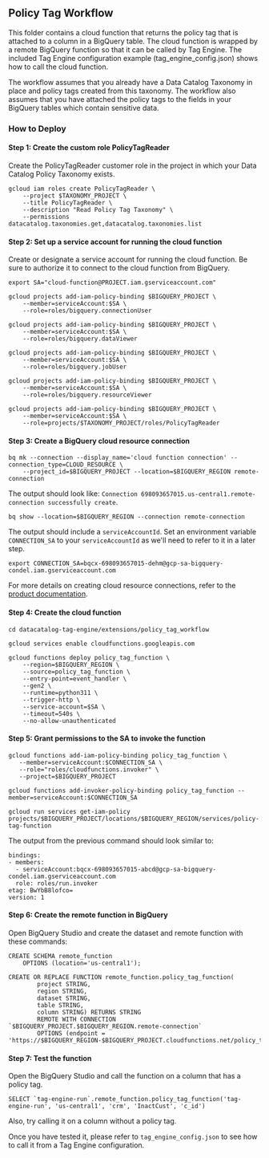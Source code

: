 ## Policy Tag Workflow

This folder contains a cloud function that returns the policy tag that is attached to a column in a BigQuery table. The cloud function is wrapped by a remote BigQuery function so that it can be called by Tag Engine. The included Tag Engine configuration example (tag_engine_config.json)  shows how to call the cloud function.

The workflow assumes that you already have a Data Catalog Taxonomy in place and policy tags created from this taxonomy. The workflow also assumes that you have attached the policy tags to the fields in your BigQuery tables which contain sensitive data.

### How to Deploy

#### Step 1: Create the custom role PolicyTagReader

Create the PolicyTagReader customer role in the project in which your Data Catalog Policy Taxonomy exists.

```
gcloud iam roles create PolicyTagReader \
	--project $TAXONOMY_PROJECT \
	--title PolicyTagReader \
	--description "Read Policy Tag Taxonomy" \
	--permissions datacatalog.taxonomies.get,datacatalog.taxonomies.list
```

#### Step 2: Set up a service account for running the cloud function

Create or designate a service account for running the cloud function. Be sure to authorize it to connect to the cloud function from BigQuery.

```
export SA="cloud-function@PROJECT.iam.gserviceaccount.com"

gcloud projects add-iam-policy-binding $BIGQUERY_PROJECT \
    --member=serviceAccount:$SA \
    --role=roles/bigquery.connectionUser

gcloud projects add-iam-policy-binding $BIGQUERY_PROJECT \
    --member=serviceAccount:$SA \
    --role=roles/bigquery.dataViewer

gcloud projects add-iam-policy-binding $BIGQUERY_PROJECT \
    --member=serviceAccount:$SA \
    --role=roles/bigquery.jobUser

gcloud projects add-iam-policy-binding $BIGQUERY_PROJECT \
    --member=serviceAccount:$SA \
    --role=roles/bigquery.resourceViewer

gcloud projects add-iam-policy-binding $BIGQUERY_PROJECT \
    --member=serviceAccount:$SA \
    --role=projects/$TAXONOMY_PROJECT/roles/PolicyTagReader
```

#### Step 3: Create a BigQuery cloud resource connection

```
bq mk --connection --display_name='cloud function connection' --connection_type=CLOUD_RESOURCE \
	--project_id=$BIGQUERY_PROJECT --location=$BIGQUERY_REGION remote-connection
```

The output should look like: `Connection 698093657015.us-central1.remote-connection successfully create`.

```
bq show --location=$BIGQUERY_REGION --connection remote-connection
```

The output should include a `serviceAccountId`. Set an environment variable `CONNECTION_SA` to your `serviceAccountId` as we'll need to refer to it in a later step.

```
export CONNECTION_SA=bqcx-698093657015-dehm@gcp-sa-bigquery-condel.iam.gserviceaccount.com
```

For more details on creating cloud resource connections, refer to the [product documentation](https://cloud.google.com/bigquery/docs/reference/standard-sql/remote-functions#sample_code).


#### Step 4: Create the cloud function

```
cd datacatalog-tag-engine/extensions/policy_tag_workflow

gcloud services enable cloudfunctions.googleapis.com

gcloud functions deploy policy_tag_function \
    --region=$BIGQUERY_REGION \
    --source=policy_tag_function \
    --entry-point=event_handler \
    --gen2 \
    --runtime=python311 \
    --trigger-http \
    --service-account=$SA \
    --timeout=540s \
    --no-allow-unauthenticated
```

#### Step 5: Grant permissions to the SA to invoke the function

```
gcloud functions add-iam-policy-binding policy_tag_function \
   --member=serviceAccount:$CONNECTION_SA \
   --role="roles/cloudfunctions.invoker" \
   --project=$BIGQUERY_PROJECT

gcloud functions add-invoker-policy-binding policy_tag_function --member=serviceAccount:$CONNECTION_SA

gcloud run services get-iam-policy projects/$BIGQUERY_PROJECT/locations/$BIGQUERY_REGION/services/policy-tag-function
```

The output from the previous command should look similar to:

```
bindings:
- members:
  - serviceAccount:bqcx-698093657015-abcd@gcp-sa-bigquery-condel.iam.gserviceaccount.com
  role: roles/run.invoker
etag: BwYbB8lofco=
version: 1
```


#### Step 6: Create the remote function in BigQuery

Open BigQuery Studio and create the dataset and remote function with these commands:

```
CREATE SCHEMA remote_function
	OPTIONS (location='us-central1');

CREATE OR REPLACE FUNCTION remote_function.policy_tag_function(
		project STRING,
		region STRING,
		dataset STRING,
		table STRING,
		column STRING) RETURNS STRING
      	REMOTE WITH CONNECTION `$BIGQUERY_PROJECT.$BIGQUERY_REGION.remote-connection`
      	OPTIONS (endpoint = 'https://$BIGQUERY_REGION-$BIGQUERY_PROJECT.cloudfunctions.net/policy_tag_function');
```


#### Step 7: Test the function

Open the BigQuery Studio and call the function on a column that has a policy tag.

```
SELECT `tag-engine-run`.remote_function.policy_tag_function('tag-engine-run', 'us-central1', 'crm', 'InactCust', 'c_id')
```

Also, try calling it on a column without a policy tag.

Once you have tested it, please refer to `tag_engine_config.json` to see how to call it from a Tag Engine configuration.
